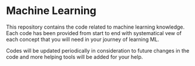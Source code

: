 # Machine Learning 
This repository contains the code related to machine learning knowledge.
Each code has been provided from start to end with systematical vew of each concept that you will need in your journey of learning ML.

Codes will be updated periodically in consideration to future changes in the code and more helping tools will be added for your help.
